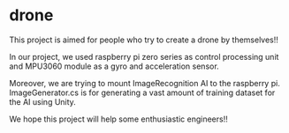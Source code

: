 # drone

  This project is aimed for people who try to create a drone by themselves!!

  In our project, we used raspberry pi zero series as control processing unit and MPU3060 module as a gyro and acceleration sensor.
  
  Moreover, we are trying to mount ImageRecognition AI to the raspberry pi. ImageGenerator.cs is for generating a vast amount of training dataset for the AI using Unity.

  We hope this project will help some enthusiastic engineers!!
